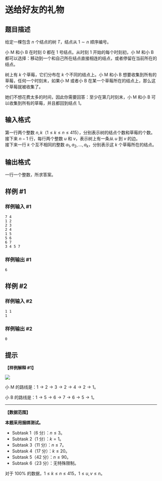 # 送给好友的礼物

## 题目描述

给定一棵包含 $n$ 个结点的树 $T$，结点从 $1 \sim n$ 顺序编号。

小 M 和小 B 在时刻 $0$ 都在 $1$ 号结点。从时刻 $1$ 开始的每个时刻初，小 M 和小 B 都可以选择：移动到一个和自己所在结点直接相连的结点，或者停留在当前所在的结点。

树上有 $k$ 个草莓，它们分布在 $k$ 个不同的结点上。小 M 和小 B 想要收集到所有的草莓，任何一个时刻末，如果小 M 或者小 B 在某一个草莓所在的结点上，那么这个草莓就被收集了。

她们不想花费太多的时间，因此你需要回答：至少在第几时刻末，小 M 和小 B 可以收集到所有的草莓，并且都回到结点 $1$。

## 输入格式

第一行两个整数 $n, k$（$1 \leq k \leq n \leq 415$），分别表示树的结点个数和草莓的个数。  
接下来 $n - 1$ 行，每行两个整数 $u$ 和 $v$，表示树上有一条从 $u$ 到 $v$ 的边。  
接下来一行 $k$ 个互不相同的整数 $a_1, a_2, \ldots , a_k$，分别表示这 $k$ 个草莓所在的结点。

## 输出格式

一行一个整数，所求答案。

## 样例 #1

### 样例输入 #1
```
7 4
1 2
2 3
2 4
1 5
5 6
6 7
3 4 5 7
```

### 样例输出 #1

```
6
```

## 样例 #2

### 样例输入 #2
```
1 1
1
```

### 样例输出 #2

```
0
```

## 提示

**【样例解释 #1】**

![](https://cdn.luogu.com.cn/upload/image_hosting/bhe4q1zn.png)

小 M 的路线是：$1 \to 2 \to 3 \to 2 \to 4 \to 2 \to 1$。

小 B 的路线是：$1 \to 5 \to 6 \to 7 \to 6 \to 5 \to 1$。

---

**【数据范围】**

**本题采用捆绑测试。**

- Subtask 1（$6$ 分）：$n \leq 3$。
- Subtask 2（$1$ 分）：$k = 1$。
- Subtask 3（$11$ 分）：$n \leq 7$。
- Subtask 4（$17$ 分）：$k \leq 20$。
- Subtask 5（$42$ 分）：$n \leq 90$。
- Subtask 6（$23$ 分）：无特殊限制。

对于 $100 \%$ 的数据，$1 \leq k \leq n \leq 415$，$1 \leq u, v \leq n$。
